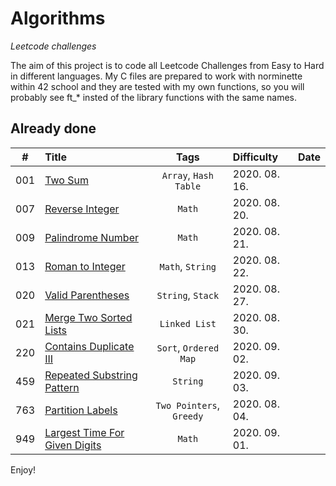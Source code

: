 # Algorithms
*Leetcode challenges*

The aim of this project is to code all Leetcode Challenges from Easy to Hard in different languages. My C files are prepared to work with norminette within 42 school and they are tested with my own functions, so you will probably see ft_* insted of the library functions with the same names.

## Already done
| # | Title | Tags | Difficulty | Date |
|:---:|:---|:---:|:---|:---:|
| 001 | [Two Sum](./document.md/#two-sum) | `Array`, `Hash Table` | 2020. 08. 16. |
| 007 | [Reverse Integer](./document.md/#reverse-integer) | `Math` | 2020. 08. 20. |
| 009 | [Palindrome Number](./document.md/#palindrome-number) | `Math` | 2020. 08. 21. |
| 013 | [Roman to Integer](./document.md/#roman-to-integer) | `Math`, `String` | 2020. 08. 22. |
| 020 | [Valid Parentheses](./document.md/#valid-parentheses) | `String`, `Stack` | 2020. 08. 27. |
| 021 | [Merge Two Sorted Lists](./document.md/#merge-two-sorted-lists) | `Linked List` | 2020. 08. 30. |
| 220 | [Contains Duplicate III](./document.md/#contains-duplicate-iii) | `Sort`, `Ordered Map` | 2020. 09. 02. |
| 459 | [Repeated Substring Pattern](./document.md/#repeated-substring-pattern) | `String` | 2020. 09. 03. |
| 763 | [Partition Labels](./document.md/#partition-labels) | `Two Pointers`, `Greedy` | 2020. 08. 04. |
| 949 | [Largest Time For Given Digits](./document.md/#largest-time-for-given-digits) | `Math` | 2020. 09. 01. |

Enjoy!
